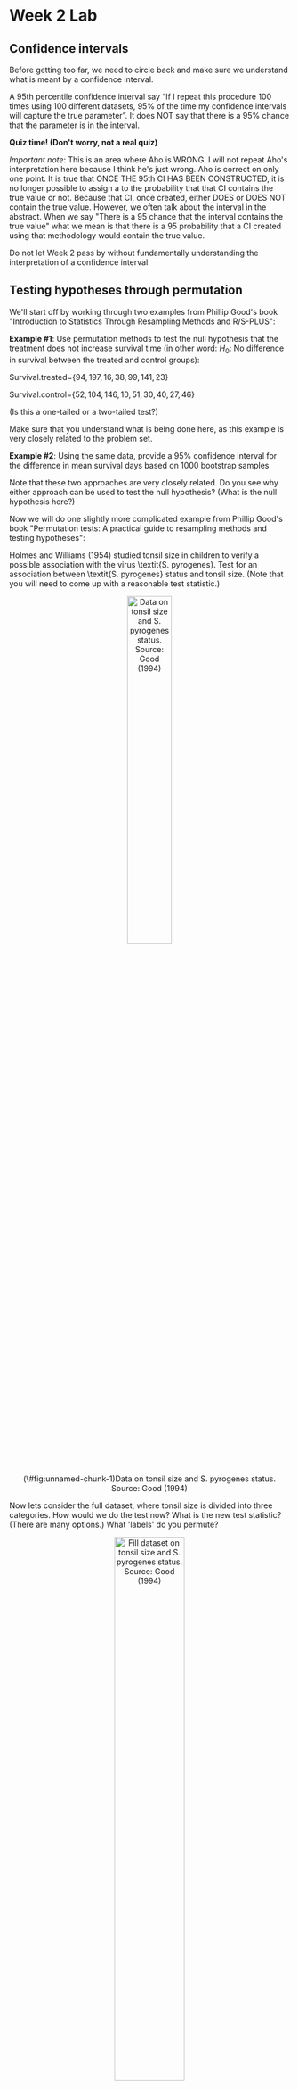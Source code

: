 Week 2 Lab
=============

Confidence intervals
-----------------------

Before getting too far, we need to circle back and make sure we understand what is meant by a confidence interval. 

A 95th percentile confidence interval say “If I repeat this procedure 100 times using 100 different datasets, 95% of the time my confidence intervals will capture the true parameter”. It does NOT say that there is a 95% chance that the parameter is in the interval.

**Quiz time! (Don't worry, not a real quiz)**

*Important note*: This is an area where Aho is WRONG. I will not repeat Aho's interpretation here because I think he's just wrong. Aho is correct on only one point. It is true that ONCE THE 95th CI HAS BEEN CONSTRUCTED, it is no longer possible to assign a $%$ to the probability that that CI contains the true value or not. Because that CI, once created, either DOES or DOES NOT contain the true value. However, we often talk about the interval in the abstract. When we say "There is a 95$%$ chance that the interval contains the true value" what we mean is that there is a 95$%$ probability that a CI created using that methodology would contain the true value.

Do not let Week 2 pass by without fundamentally understanding the interpretation of a confidence interval. 

Testing hypotheses through permutation
------------------------------------

We'll start off by working through two examples from Phillip Good's book "Introduction to Statistics Through Resampling Methods and R/S-PLUS":

**Example #1**: Use permutation methods to test the null hypothesis that the treatment does not increase survival time (in other word: $H_{0}$: No difference in survival between the treated and control groups):

Survival.treated=$\{94,197,16,38,99,141,23 \}$

Survival.control=$\{52,104,146,10,51,30,40,27,46 \}$

(Is this a one-tailed or a two-tailed test?)

Make sure that you understand what is being done here, as this example is very closely related to the problem set.


**Example #2**: Using the same data, provide a 95% confidence interval for the difference in mean survival days based on 1000 bootstrap samples

Note that these two approaches are very closely related. Do you see why either approach can be used to test the null hypothesis? (What is the null hypothesis here?)

Now we will do one slightly more complicated example from Phillip Good's book "Permutation tests: A practical guide to resampling methods and testing hypotheses":

Holmes and Williams (1954) studied tonsil size in children to verify a possible association with the virus \textit{S. pyrogenes}. Test for an association between \textit{S. pyrogenes} status and tonsil size. (Note that you will need to come up with a reasonable test statistic.)

<div class="figure" style="text-align: center">
<img src="Table2categories.png" alt="Data on tonsil size and S. pyrogenes status. Source: Good (1994)" width="40%" />
<p class="caption">(\#fig:unnamed-chunk-1)Data on tonsil size and S. pyrogenes status. Source: Good (1994)</p>
</div>

Now lets consider the full dataset, where tonsil size is divided into three categories. How would we do the test now? What is the new test statistic? (There are many options.) What 'labels' do you permute?

<div class="figure" style="text-align: center">
<img src="Table3categories.png" alt="Fill dataset on tonsil size and S. pyrogenes status. Source: Good (1994)" width="50%" />
<p class="caption">(\#fig:unnamed-chunk-2)Fill dataset on tonsil size and S. pyrogenes status. Source: Good (1994)</p>
</div>

Basics of bootstrap and jackknife
------------------------------------

To get started with bootstrap and jackknife techniques, we start by working through a very simple example. First we simulate some data


```r
x<-seq(0,9,by=1)
```

This will constutute our "data". Let's print the result of sampling with replacement to get a sense for it...


```r
table(sample(x,size=length(x),replace=T))
```

```
## 
## 0 2 3 4 6 7 8 9 
## 1 1 1 1 1 1 1 3
```

Now we will write a little script to take bootstrap samples and calculate the means of each of these bootstrap samples


```r
xmeans<-vector(length=1000)
for (i in 1:1000)
  {
  xmeans[i]<-mean(sample(x,replace=T))
  }
```

The actual number of bootstrapped samples is arbitrary *at this point* but there are ways of characterizing the precision of the bootstrap (jackknife-after-bootstrap) which might inform the number of bootstrap samples needed. *In practice*, people tend to pick some arbitrary but large number of bootstrap samples because computers are so fast that it is often easy to draw far more samples than are actually needed. When calculation of the statistic is slow (as might be the case if you are using the samples to construct a phylogeny, for example), then you would need to be more concerned with the number of bootstrap samples. 

First, lets just look at a histogram of the bootstrapped means and plot the actual sample mean on the histogram for comparison



```r
hist(xmeans,breaks=30,col="pink")
abline(v=mean(x),lwd=2)
```

<img src="Week-2-lab_files/figure-html/unnamed-chunk-6-1.png" width="672" />

Calculating bias and standard error
-----------------------------------

From these we can calculate the bias and standard deviation for the mean (which is the "statistic"):

$$
\widehat{Bias_{boot}} = \left(\frac{1}{k}\sum^{k}_{i=1}\theta^{*}_{i}\right)-\hat{\theta}
$$


```r
bias.boot<-mean(xmeans)-mean(x)
bias.boot
```

```
## [1] -0.0094
```

```r
hist(xmeans,breaks=30,col="pink")
abline(v=mean(x),lwd=5,col="black")
abline(v=mean(xmeans),lwd=2,col="yellow")
```

<img src="Week-2-lab_files/figure-html/unnamed-chunk-7-1.png" width="672" />

$$
\widehat{s.e._{boot}} = \sqrt{\frac{1}{k-1}\sum^{k}_{i=1}(\theta^{*}_{i}-\bar{\theta^{*}})^{2}}
$$


```r
se.boot<-sd(xmeans)
```

We can find the confidence intervals in two ways:

Method #1: Assume the bootstrap statistics are normally distributed


```r
LL.boot<-mean(xmeans)-1.96*se.boot #where did 1.96 come from?
UL.boot<-mean(xmeans)+1.96*se.boot
LL.boot
```

```
## [1] 2.752401
```

```r
UL.boot
```

```
## [1] 6.228799
```

Method #2: Simply take the quantiles of the bootstrap statistics


```r
quantile(xmeans,c(0.025,0.975))
```

```
##  2.5% 97.5% 
##   2.8   6.2
```

Let's compare this to what we would have gotten if we had used normal distribution theory. First we have to calculate the standard error:


```r
se.normal<-sqrt(var(x)/length(x))
LL.normal<-mean(x)-qt(0.975,length(x)-1)*se.normal
UL.normal<-mean(x)+qt(0.975,length(x)-1)*se.normal
LL.normal
```

```
## [1] 2.334149
```

```r
UL.normal
```

```
## [1] 6.665851
```

In this case, the confidence intervals we got from the normal distribution theory are too wide.

Does it make sense why the normal distribution theory intervals are too wide? Because the original were were uniformly distributed, the data has higher variance than would be expected and therefore the standard error is higher than would be expected.

There are two packages that provide functions for bootstrapping, 'boot' and 'boostrap'. We will start by using the 'bootstrap' package, which was originally designed for Efron and Tibshirani's monograph on the bootstrap. 

To test the main functionality of the 'bootstrap' package, we will use the data we already have. The 'bootstrap' function requires the input of a user-defined function to calculate the statistic of interest. Here I will write a function that calculates the mean of the input values.


```r
library(bootstrap)
theta<-function(x)
  {
    mean(x)
  }
results<-bootstrap(x=x,nboot=1000,theta=theta)
results
```

```
## $thetastar
##    [1] 4.0 4.0 2.5 3.5 3.4 3.3 2.7 5.3 3.8 3.7 5.7 3.5 4.7 4.8 4.0 5.1 4.4 3.9
##   [19] 5.2 3.3 4.2 4.1 2.9 3.2 4.1 4.5 4.5 5.2 5.0 4.8 6.3 4.2 3.9 4.7 4.8 3.6
##   [37] 4.7 3.4 3.7 5.2 5.0 4.8 6.1 2.8 3.9 4.5 6.2 5.3 5.4 4.7 5.3 4.2 5.0 4.0
##   [55] 6.1 5.9 6.6 4.6 4.0 5.4 4.5 6.0 5.2 4.5 4.2 4.0 4.6 4.2 6.6 2.9 5.4 3.6
##   [73] 3.9 3.4 3.7 5.9 3.4 4.3 4.6 4.9 5.8 3.7 4.1 4.2 5.3 3.8 3.2 4.5 3.3 4.7
##   [91] 4.0 4.8 5.9 3.8 4.2 4.4 5.7 3.9 4.5 5.7 5.4 5.1 3.3 5.3 3.4 4.8 4.7 2.6
##  [109] 4.5 5.7 5.3 5.2 5.4 3.1 5.2 3.1 4.6 5.5 5.1 4.2 4.4 3.8 5.3 4.4 4.2 6.7
##  [127] 4.2 3.9 3.7 4.8 5.6 4.8 4.6 3.6 1.6 5.2 4.9 5.9 5.6 2.9 6.2 5.3 6.7 4.9
##  [145] 3.4 3.6 4.8 4.7 4.5 4.3 4.5 3.5 4.2 5.8 4.5 3.9 4.9 5.0 3.6 3.7 5.6 5.2
##  [163] 4.4 5.8 4.1 4.5 3.5 3.0 4.4 2.4 4.8 4.9 4.5 4.0 4.1 4.4 4.4 3.7 5.4 6.2
##  [181] 4.8 6.3 3.8 2.7 4.3 4.1 5.5 5.0 4.0 4.9 3.6 4.0 5.0 5.2 6.4 3.0 4.0 5.3
##  [199] 4.6 6.0 4.1 4.9 5.2 4.0 3.7 4.2 5.0 4.9 3.9 4.9 3.0 6.1 5.1 3.1 4.3 4.1
##  [217] 3.9 5.7 4.3 4.1 4.8 4.8 4.4 3.8 3.8 2.5 3.4 5.1 4.4 5.6 3.8 5.0 5.6 3.7
##  [235] 4.0 4.6 5.8 3.4 3.9 3.6 6.0 4.6 4.3 3.9 5.6 4.3 3.2 5.6 5.3 5.0 2.3 4.1
##  [253] 4.7 3.4 5.1 4.1 5.8 4.5 6.1 4.4 3.3 5.0 4.8 5.9 4.8 3.6 4.6 3.6 5.1 3.1
##  [271] 2.4 3.1 5.6 3.5 4.9 3.3 4.9 5.1 3.0 5.4 6.5 5.3 3.7 3.5 5.2 4.0 3.6 5.8
##  [289] 2.7 6.1 3.5 5.0 5.4 6.0 6.0 5.0 4.2 5.1 3.8 3.0 4.8 4.7 2.6 4.1 4.8 5.6
##  [307] 5.1 6.5 4.8 4.5 4.3 3.7 4.3 5.6 4.8 4.6 3.7 4.4 4.0 3.7 4.2 5.0 4.2 4.9
##  [325] 4.9 6.2 2.7 4.1 3.9 4.1 4.0 4.6 4.1 5.2 5.2 4.2 5.1 4.8 4.4 5.0 5.8 4.5
##  [343] 3.3 5.0 5.9 3.3 6.7 3.5 6.5 4.8 5.3 4.1 4.4 3.5 6.3 3.8 3.0 3.9 5.1 4.3
##  [361] 5.5 3.6 6.2 2.8 5.1 2.8 6.6 5.4 4.1 2.4 3.6 4.4 4.1 4.6 4.3 4.0 3.4 4.8
##  [379] 4.5 5.1 4.2 5.5 3.8 4.8 4.6 4.3 3.8 4.6 6.0 5.1 5.2 1.5 4.6 3.1 4.0 4.3
##  [397] 6.2 4.0 4.6 5.7 5.1 4.0 4.3 5.1 5.8 4.0 4.4 3.9 6.0 3.2 3.8 4.2 4.1 3.3
##  [415] 3.5 5.2 4.0 4.2 5.3 4.5 4.6 3.2 5.8 5.3 4.1 4.4 4.2 4.1 3.3 3.1 3.7 4.1
##  [433] 3.9 3.5 5.1 3.0 4.1 5.2 4.4 5.5 2.6 5.0 4.2 5.7 2.4 4.4 4.3 3.6 4.5 4.8
##  [451] 4.3 5.4 2.8 3.9 3.9 5.1 3.2 4.4 4.1 4.4 5.0 3.1 3.3 5.3 3.9 3.6 4.7 3.7
##  [469] 4.7 4.5 3.8 3.9 4.1 4.7 4.0 1.7 6.0 3.3 4.5 4.0 3.7 3.9 6.3 4.6 5.1 4.3
##  [487] 4.4 4.7 4.0 5.1 3.7 5.7 4.5 2.9 3.4 5.4 4.9 3.6 3.7 4.7 4.1 4.4 3.9 6.0
##  [505] 3.4 4.2 5.6 5.0 6.5 4.5 5.9 5.6 3.7 4.1 3.8 5.3 3.9 4.4 4.8 4.6 4.1 5.0
##  [523] 4.7 4.1 4.5 4.7 5.1 4.3 4.5 4.9 5.4 4.6 4.4 6.3 3.1 4.1 5.0 3.3 5.1 5.6
##  [541] 6.7 5.1 5.3 5.0 4.5 4.7 3.8 4.1 3.3 4.7 4.9 4.8 4.0 3.3 4.5 3.6 3.7 4.5
##  [559] 4.4 4.7 5.0 3.0 4.5 3.2 4.1 5.4 4.1 4.0 3.6 6.4 5.4 3.9 4.4 2.9 4.2 3.9
##  [577] 6.1 4.8 4.3 4.5 3.7 4.5 3.4 4.5 4.9 4.2 5.6 4.8 4.3 6.2 5.6 4.2 3.5 6.6
##  [595] 5.8 3.4 6.2 4.3 2.7 4.0 5.1 2.6 5.8 3.7 5.0 5.9 5.4 3.1 4.8 5.2 6.1 3.4
##  [613] 3.9 5.7 3.4 3.8 5.2 3.7 4.3 3.5 4.8 3.9 5.1 3.1 3.3 4.3 2.7 3.8 4.1 4.6
##  [631] 4.5 3.4 5.6 3.9 5.3 3.5 2.7 4.0 4.9 3.8 4.0 3.0 3.8 3.9 4.3 5.0 4.1 3.8
##  [649] 4.9 4.4 4.4 3.5 4.6 5.0 5.3 3.5 5.0 3.4 5.7 4.3 5.6 3.7 4.6 4.8 4.8 4.7
##  [667] 3.3 5.5 5.4 5.8 6.1 5.4 4.1 3.8 4.8 4.6 5.4 5.1 4.5 5.7 4.1 5.4 5.2 5.9
##  [685] 3.5 4.3 5.6 5.0 3.5 3.8 4.6 4.0 3.5 4.1 3.5 4.2 6.2 4.1 6.2 5.1 5.0 4.6
##  [703] 5.1 5.2 5.2 5.1 3.9 4.0 4.3 3.9 6.5 4.2 3.4 4.6 3.4 5.3 5.4 5.2 4.7 4.8
##  [721] 4.2 5.2 4.0 6.1 4.3 4.5 3.5 4.7 4.0 5.4 5.5 4.6 3.1 5.6 5.7 5.5 6.5 4.8
##  [739] 4.4 5.2 4.1 2.9 4.9 4.4 4.9 5.9 3.5 4.3 5.4 4.7 3.9 5.6 3.4 3.7 5.1 4.8
##  [757] 3.3 3.5 3.8 5.7 5.3 3.8 4.4 4.1 4.0 4.8 4.6 3.8 3.7 5.9 3.8 5.1 4.3 6.0
##  [775] 3.6 2.9 6.8 4.6 4.8 5.1 3.2 3.0 4.1 4.9 5.0 6.3 3.1 3.7 3.9 5.3 3.4 4.7
##  [793] 4.1 5.7 4.4 4.4 6.2 5.2 5.1 5.7 5.0 4.5 4.7 4.5 4.4 5.8 5.5 5.6 3.6 4.2
##  [811] 4.8 6.2 5.6 5.9 4.0 5.0 3.5 6.7 5.9 4.8 4.7 5.5 3.9 5.2 4.6 3.9 6.6 6.5
##  [829] 4.4 4.8 4.9 5.0 4.7 4.9 5.1 2.7 6.4 4.1 5.2 5.0 5.7 4.5 4.7 4.6 5.2 4.7
##  [847] 5.4 2.9 5.4 4.3 3.3 6.0 3.1 4.0 3.7 3.4 5.9 3.3 4.9 5.0 5.0 6.2 4.3 4.9
##  [865] 5.0 3.9 4.0 4.5 5.7 4.1 3.8 6.0 4.4 4.1 3.6 4.8 4.8 3.3 6.0 4.4 5.1 4.2
##  [883] 2.7 4.5 5.6 4.4 4.3 3.1 4.0 4.6 3.8 4.6 4.0 5.1 3.5 4.4 6.6 5.3 3.5 6.3
##  [901] 5.4 4.1 4.4 4.1 3.6 5.1 3.9 4.0 5.4 5.2 4.2 2.8 4.1 3.2 4.1 4.0 4.8 4.9
##  [919] 4.3 4.5 4.6 5.4 3.4 4.8 3.8 4.8 5.7 4.0 6.1 6.3 4.0 3.6 4.5 4.8 4.9 4.2
##  [937] 4.6 4.3 5.6 2.9 4.3 5.4 2.6 5.0 5.1 5.1 5.0 3.5 4.8 5.2 4.9 4.7 4.3 4.4
##  [955] 3.0 4.4 5.1 6.1 4.3 3.9 5.6 4.9 4.3 3.8 4.6 4.9 4.1 5.1 4.2 3.2 4.6 2.9
##  [973] 5.5 5.5 5.4 3.2 3.7 5.4 5.1 3.5 3.3 3.5 3.1 5.0 4.6 4.7 4.8 6.5 5.1 3.5
##  [991] 4.4 5.1 4.5 5.4 4.1 3.8 4.0 5.1 4.5 5.1
## 
## $func.thetastar
## NULL
## 
## $jack.boot.val
## NULL
## 
## $jack.boot.se
## NULL
## 
## $call
## bootstrap(x = x, nboot = 1000, theta = theta)
```

```r
quantile(results$thetastar,c(0.025,0.975))
```

```
##  2.5% 97.5% 
##   2.8   6.3
```

Notice that we get exactly what we got last time. This illustrates an important point, which is that the bootstrap functions are often no easier to use than something you could write yourself.

You can also define a function of the bootstrapped statistics (we have been calling this theta) to pull out immediately any summary statistics you are interested in from the bootstrapped thetas.

Here I will write a function that calculates the bias of my estimate of the mean (which is 4.5 [i.e. the mean of the number 0,1,2,3,4,5,6,7,8,9])


```r
bias<-function(x)
  {
  mean(x)-4.5
  }
results<-bootstrap(x=x,nboot=1000,theta=theta,func=bias)
results
```

```
## $thetastar
##    [1] 4.1 4.0 4.7 4.1 6.3 4.2 4.8 3.5 5.7 3.2 5.3 2.6 5.4 3.9 4.3 2.4 5.4 4.6
##   [19] 4.2 4.2 5.6 4.8 4.8 4.4 5.1 4.6 2.1 4.0 3.4 5.5 5.1 6.0 4.7 3.4 2.8 3.7
##   [37] 5.1 5.0 3.6 4.1 4.6 5.7 4.4 4.9 4.2 3.2 3.9 4.0 5.3 6.4 3.1 5.4 5.5 4.7
##   [55] 4.7 3.1 4.2 4.3 3.5 3.4 5.2 4.3 5.0 4.2 5.0 5.5 4.4 3.3 3.3 4.7 3.0 3.1
##   [73] 5.5 4.8 3.9 3.6 4.7 4.5 3.8 4.4 4.8 4.1 4.3 6.7 2.4 5.4 5.9 5.5 5.5 5.5
##   [91] 3.3 3.6 6.2 6.0 4.3 4.9 4.2 3.5 5.9 2.6 3.5 5.0 3.9 4.3 5.6 3.9 4.7 5.6
##  [109] 4.0 4.7 4.9 5.7 2.7 3.4 4.1 3.5 4.6 5.5 3.9 4.8 4.4 4.6 5.4 3.5 4.6 2.8
##  [127] 5.3 5.4 4.7 4.7 4.7 4.1 4.0 3.7 4.1 4.9 5.7 3.2 5.9 4.8 5.0 5.3 5.0 4.5
##  [145] 5.5 4.1 3.2 4.8 3.9 5.9 3.6 2.6 5.6 5.1 6.4 3.8 3.6 4.3 4.5 4.6 4.8 5.7
##  [163] 5.4 6.2 3.1 2.9 4.1 3.8 3.3 4.8 4.1 5.6 6.4 5.5 4.2 3.7 3.6 5.4 5.8 4.4
##  [181] 4.7 4.2 2.8 6.8 3.1 4.8 4.2 6.0 5.8 5.3 5.0 4.3 3.6 2.3 3.9 4.0 5.4 3.9
##  [199] 5.2 3.9 5.3 3.5 4.1 5.1 4.7 4.9 2.8 5.1 3.5 5.2 3.2 4.1 3.4 4.9 5.0 4.3
##  [217] 5.3 5.0 4.2 4.8 4.3 4.7 4.8 4.0 5.9 5.5 4.4 4.3 4.4 3.6 5.5 3.9 6.1 4.9
##  [235] 3.0 5.0 3.2 5.7 3.8 4.3 4.4 4.4 2.9 4.4 5.7 5.2 4.6 2.5 4.7 3.4 4.6 4.9
##  [253] 4.9 3.2 5.4 3.1 4.3 4.0 4.3 2.6 4.8 4.6 4.0 4.6 4.1 5.2 3.7 3.4 4.0 3.6
##  [271] 3.7 3.0 4.1 4.0 3.4 5.5 5.2 5.7 5.9 3.3 3.1 4.6 5.8 4.9 3.8 3.5 4.8 4.2
##  [289] 3.6 4.3 5.1 3.5 3.8 4.2 4.7 4.5 3.6 4.8 2.7 4.6 5.3 6.8 6.5 3.8 4.6 5.4
##  [307] 5.6 5.3 5.2 3.0 4.4 3.9 5.7 3.6 3.2 4.8 5.2 6.3 4.1 3.5 3.8 4.9 4.4 2.8
##  [325] 4.0 4.5 5.1 3.9 4.4 5.7 4.7 5.1 4.8 3.5 5.7 4.5 5.3 5.3 3.2 3.4 4.2 4.0
##  [343] 5.4 4.6 2.1 4.5 3.4 3.8 5.2 3.8 4.1 4.3 4.6 6.0 5.1 3.6 4.7 4.2 3.8 3.2
##  [361] 3.8 5.0 5.0 3.0 3.4 4.3 4.0 4.7 4.7 4.0 2.9 5.3 2.9 3.8 4.1 2.8 5.6 4.4
##  [379] 3.8 6.3 3.4 4.7 3.8 4.3 3.8 5.1 4.0 5.0 4.4 3.4 3.4 3.8 3.9 6.0 4.9 3.9
##  [397] 5.1 4.9 3.7 4.7 3.9 3.5 3.5 6.0 4.7 3.7 2.1 3.5 3.9 5.3 4.6 4.2 5.4 5.1
##  [415] 4.7 4.7 4.8 3.7 2.9 4.1 4.6 3.9 5.0 4.7 4.4 5.2 4.0 4.7 4.1 3.2 5.4 6.9
##  [433] 5.5 3.5 4.8 3.5 4.4 3.5 6.2 4.8 5.2 5.4 2.8 4.6 4.4 5.9 4.2 4.5 5.2 4.2
##  [451] 2.3 4.5 4.5 4.8 5.4 6.0 5.4 4.7 3.7 4.3 6.5 6.2 4.9 5.6 3.9 4.4 3.9 4.8
##  [469] 5.3 3.6 5.5 4.6 5.0 4.0 3.7 3.1 3.9 3.8 5.6 5.4 5.8 5.2 5.9 2.6 4.3 3.9
##  [487] 4.4 3.7 5.3 3.6 5.9 5.5 3.1 4.3 3.9 3.1 4.8 4.2 5.9 3.5 4.4 4.9 3.4 3.1
##  [505] 3.6 4.6 5.3 4.7 5.1 3.6 4.0 3.9 4.8 3.6 5.2 4.5 4.0 2.4 5.0 4.4 2.3 4.3
##  [523] 5.5 4.7 4.8 5.9 3.2 5.0 3.2 4.1 3.9 3.9 4.5 4.1 4.4 3.4 4.6 3.1 3.5 4.4
##  [541] 6.0 6.0 4.1 5.5 4.6 4.6 5.9 4.8 3.4 4.2 4.6 3.8 5.0 6.0 4.9 3.4 3.4 4.1
##  [559] 5.0 7.2 5.0 4.8 5.4 4.0 4.3 3.1 4.7 5.0 4.8 4.9 2.8 3.5 3.8 5.0 5.5 4.9
##  [577] 4.8 4.0 5.0 5.0 6.3 3.6 4.9 6.3 3.0 4.4 5.9 4.6 6.8 5.1 4.8 3.8 3.5 5.3
##  [595] 5.2 4.3 4.0 5.4 4.7 5.5 4.6 4.9 5.5 4.8 2.9 4.6 4.8 3.4 5.6 2.9 5.0 4.8
##  [613] 3.8 2.9 4.4 6.2 4.6 4.8 4.9 4.8 4.1 4.5 4.9 4.6 2.9 4.9 5.3 5.7 5.4 5.2
##  [631] 4.9 3.0 4.6 5.3 3.4 4.0 3.6 5.7 3.5 4.3 5.1 2.8 3.2 4.1 5.6 6.4 4.1 4.3
##  [649] 3.9 6.0 5.0 5.7 4.5 2.8 3.9 3.4 5.2 4.5 4.6 4.0 4.1 2.7 2.1 4.9 3.7 6.1
##  [667] 5.6 3.8 4.2 5.6 3.2 3.7 3.5 5.6 3.5 2.7 4.5 4.1 5.6 4.0 5.2 4.7 3.8 5.2
##  [685] 5.0 3.4 3.6 4.1 3.8 6.3 4.5 4.5 3.8 2.9 4.8 5.0 4.0 3.8 4.2 4.7 5.3 4.4
##  [703] 5.1 5.2 5.5 4.2 3.7 3.8 4.3 5.2 4.4 3.9 4.1 4.8 3.6 2.9 5.0 5.1 5.0 5.6
##  [721] 5.1 3.4 3.7 5.0 5.2 6.3 4.3 7.2 4.6 3.4 2.9 3.1 3.6 5.4 5.0 5.3 3.9 3.4
##  [739] 4.2 4.4 5.8 5.0 4.7 4.0 4.7 4.2 4.6 4.5 5.1 6.0 3.6 4.3 4.9 3.8 6.9 4.4
##  [757] 3.6 4.3 5.4 4.1 4.4 5.0 5.7 5.6 5.2 4.4 4.3 5.5 4.3 5.6 4.0 2.9 5.4 5.7
##  [775] 3.5 4.6 5.3 3.8 5.8 3.2 4.2 5.2 3.3 4.8 4.5 6.1 4.6 3.8 4.9 3.8 4.9 4.9
##  [793] 5.7 2.2 5.4 4.7 5.2 4.1 5.0 5.5 6.3 4.5 3.7 4.3 3.5 5.7 3.8 5.7 6.1 4.7
##  [811] 5.8 3.9 4.3 3.6 4.5 4.1 4.8 4.7 3.7 4.1 5.3 4.9 4.4 5.0 4.6 5.3 5.7 3.3
##  [829] 4.7 5.1 5.0 2.7 6.4 3.7 3.8 4.1 5.0 4.9 4.0 2.5 4.3 4.3 4.5 3.5 4.5 4.6
##  [847] 4.5 4.2 4.9 4.1 3.4 4.2 5.4 4.0 4.7 4.4 4.1 4.5 4.7 5.5 5.8 5.5 5.1 5.2
##  [865] 3.4 4.6 5.1 4.6 2.5 3.2 4.5 4.0 3.6 3.6 4.7 4.6 3.2 3.9 3.6 3.8 3.5 6.4
##  [883] 3.6 4.2 4.7 4.2 6.0 4.2 3.6 4.5 4.5 4.4 5.3 5.0 4.5 6.3 4.8 4.2 4.4 4.1
##  [901] 4.2 5.2 5.5 4.5 4.9 5.4 4.7 4.4 3.1 4.7 5.4 4.5 4.3 4.4 3.7 6.2 6.1 6.2
##  [919] 2.5 3.9 5.3 5.7 2.7 4.7 4.8 3.1 2.6 5.1 4.4 7.1 3.5 5.5 2.8 4.8 3.2 4.1
##  [937] 6.1 3.6 4.4 5.9 6.2 5.0 4.5 3.7 3.7 5.4 4.7 4.2 4.2 5.5 3.4 4.6 4.3 4.1
##  [955] 4.9 5.6 4.6 4.8 3.9 3.1 3.4 3.9 4.7 4.4 4.5 6.1 4.6 4.2 5.0 4.2 4.1 5.8
##  [973] 4.1 5.7 5.4 3.7 4.1 3.9 3.4 5.4 4.2 5.5 3.2 4.7 5.3 5.1 3.4 2.5 3.5 4.8
##  [991] 4.6 2.6 3.5 3.3 3.6 5.2 3.4 4.7 5.3 4.1
## 
## $func.thetastar
## [1] -0.0332
## 
## $jack.boot.val
##  [1]  0.48739496  0.34334365  0.31295181  0.13050847  0.02208589 -0.01661442
##  [7] -0.17595308 -0.31505376 -0.40817439 -0.53019391
## 
## $jack.boot.se
## [1] 0.9706578
## 
## $call
## bootstrap(x = x, nboot = 1000, theta = theta, func = bias)
```

Compare this to 'bias.boot' (our result from above). Why might it not be the same? Try running the same section of code several times. See how the value of the bias ($func.thetastar) jumps around? We should not be surprised by this because we can look at the jackknife-after-bootstrap estimate of the standard error of the function (in this case, that function is the bias) and we can see that it is not so small that we wouldn't expect some variation in these values.

Remember, everything we have discussed today are estimates. The statistic as applied to your data will change with new data, as will the standard error, the confidence intervals - everything! All of these values have sampling distributions and are subject to change if you repeated the procedure with new data.

Note that we can calculate any function of $\theta^{*}$. A simple example would be the 72nd percentile:


```r
perc72<-function(x)
  {
  quantile(x,probs=c(0.72))
  }
results<-bootstrap(x=x,nboot=1000,theta=theta,func=perc72)
results
```

```
## $thetastar
##    [1] 4.0 4.4 4.0 4.8 2.9 5.3 5.7 3.0 6.0 5.1 3.6 4.0 4.3 5.5 5.4 5.2 4.3 4.8
##   [19] 4.9 3.8 3.1 4.2 2.7 3.5 4.5 4.5 4.2 3.8 5.0 4.0 5.5 5.2 4.0 3.3 3.9 3.9
##   [37] 3.3 4.7 3.5 4.9 5.7 4.8 4.0 4.8 5.0 6.3 4.0 3.8 4.3 4.1 4.0 4.8 4.7 3.5
##   [55] 5.6 4.3 2.8 4.1 3.7 6.0 5.7 4.5 4.6 5.7 6.6 4.3 5.1 5.1 3.9 3.3 5.6 4.8
##   [73] 5.5 4.4 4.3 3.0 5.5 4.0 4.0 4.0 3.3 4.3 5.1 5.3 3.6 6.2 4.1 4.9 4.6 4.4
##   [91] 6.2 2.5 4.3 3.5 5.2 4.6 5.5 4.0 4.2 5.5 5.1 3.2 6.0 3.9 2.6 3.7 5.4 4.8
##  [109] 4.3 4.0 4.6 5.6 4.8 6.3 3.5 3.6 4.9 5.6 6.4 2.8 4.2 3.5 5.1 4.6 4.7 3.3
##  [127] 4.1 3.4 5.2 2.9 3.5 4.1 4.8 3.9 5.0 3.4 3.6 5.1 3.4 5.7 3.8 4.8 4.5 4.8
##  [145] 3.9 5.1 4.8 5.1 4.4 5.2 3.3 2.9 4.1 5.7 3.9 4.8 5.1 4.9 4.1 4.8 5.3 4.0
##  [163] 5.1 4.2 5.2 3.7 4.4 4.6 4.1 4.1 5.8 4.1 4.9 3.1 6.5 5.0 6.4 5.1 5.4 5.5
##  [181] 5.3 4.1 5.7 4.2 5.5 4.4 5.5 2.8 6.2 4.8 5.9 4.9 5.1 6.0 4.7 4.9 3.7 6.8
##  [199] 3.3 5.0 3.6 3.6 5.9 1.8 3.0 4.2 4.8 4.1 4.5 7.1 3.1 4.2 4.8 4.3 6.6 3.9
##  [217] 3.3 3.7 5.1 4.9 4.8 4.9 4.5 4.4 3.4 5.4 4.8 6.0 4.3 5.0 3.5 5.1 4.3 4.0
##  [235] 3.1 3.3 5.5 4.2 3.9 3.8 4.5 3.5 5.6 4.4 4.0 4.0 3.8 3.7 2.6 3.9 5.7 4.0
##  [253] 4.8 5.7 4.4 2.9 4.0 3.5 4.2 3.4 5.7 5.8 2.1 5.1 2.9 4.0 3.5 5.2 3.8 3.6
##  [271] 4.4 5.3 2.4 5.0 3.8 4.7 4.6 4.8 5.9 4.2 3.0 3.6 4.5 4.3 5.5 5.0 5.3 3.7
##  [289] 4.5 4.6 4.1 2.9 3.2 4.6 3.9 6.4 4.7 4.7 4.9 5.2 3.7 4.6 4.5 4.0 3.5 6.9
##  [307] 3.7 3.3 3.0 5.2 4.5 4.4 4.6 4.5 5.1 3.8 2.8 5.8 3.6 5.5 5.8 5.5 3.0 3.1
##  [325] 4.7 3.1 4.7 3.9 3.7 5.2 5.2 4.5 4.1 4.4 4.2 5.3 5.1 3.8 5.0 4.5 5.8 3.7
##  [343] 4.8 4.6 4.9 3.2 4.1 2.6 3.9 4.4 4.7 6.6 7.2 4.4 5.9 3.3 5.1 4.1 4.3 3.7
##  [361] 3.7 3.9 4.5 3.7 3.0 3.9 5.9 5.0 3.5 5.7 4.3 4.2 3.2 5.0 6.1 5.4 4.1 4.0
##  [379] 4.5 4.2 5.8 5.0 4.8 4.3 3.8 4.6 4.7 5.0 5.6 5.1 4.4 3.0 4.2 3.6 4.3 4.0
##  [397] 5.3 4.4 4.3 4.6 2.7 4.7 2.4 5.3 5.4 3.2 2.6 4.1 3.6 5.1 5.8 4.7 2.8 5.0
##  [415] 4.3 4.9 5.7 4.9 4.7 4.2 4.8 5.9 3.3 4.4 5.7 5.8 4.2 4.9 3.5 4.6 5.8 4.7
##  [433] 4.0 5.2 4.3 3.5 4.0 4.5 3.0 3.9 4.7 3.2 6.6 4.8 5.9 3.2 3.3 3.6 3.6 5.2
##  [451] 4.1 4.0 5.4 4.8 4.8 4.0 3.8 3.5 3.6 6.0 3.8 4.1 3.9 4.3 4.3 4.8 5.1 5.4
##  [469] 3.9 4.6 5.0 5.1 4.9 3.9 5.7 3.9 3.7 5.4 4.7 7.0 3.7 4.2 6.7 3.8 4.0 5.3
##  [487] 3.8 4.8 4.8 5.1 3.2 3.8 3.5 4.0 4.1 4.0 5.3 4.1 5.1 4.3 3.8 5.9 4.6 4.0
##  [505] 5.0 4.2 3.8 3.7 5.1 3.2 5.2 5.0 5.2 4.6 3.8 4.7 4.5 5.9 4.1 4.9 3.0 4.8
##  [523] 4.4 4.7 3.6 3.4 5.4 4.5 4.1 4.9 2.7 3.7 3.8 2.6 6.0 4.3 3.5 6.1 5.2 4.0
##  [541] 5.8 4.8 4.2 4.7 5.3 4.1 2.7 3.6 5.0 4.2 5.0 5.7 3.4 4.3 2.7 2.6 3.6 5.7
##  [559] 6.7 5.3 5.2 4.0 3.9 3.9 4.3 2.8 7.6 4.7 5.8 4.8 5.7 4.1 4.5 4.2 3.9 5.3
##  [577] 3.8 2.8 4.0 4.7 3.1 4.9 4.4 3.8 4.9 2.1 4.4 4.1 4.1 5.3 4.4 3.4 5.8 6.0
##  [595] 4.7 3.2 5.4 3.9 3.9 2.4 4.2 4.4 5.1 4.0 4.6 3.9 4.9 5.6 3.7 3.1 4.8 3.8
##  [613] 4.2 3.8 3.5 2.1 2.0 5.2 3.9 6.2 5.5 4.1 2.7 5.1 4.8 4.1 5.6 5.8 2.5 5.3
##  [631] 3.5 5.4 3.4 4.5 4.0 3.3 5.5 6.3 4.8 4.3 5.0 4.3 3.2 4.0 5.0 4.9 4.5 5.0
##  [649] 5.3 5.0 5.1 4.6 6.0 4.8 4.8 3.4 3.3 2.6 4.9 5.5 4.7 3.0 6.6 2.5 5.0 4.4
##  [667] 5.8 4.3 4.2 4.4 3.8 4.7 3.3 4.4 5.2 4.4 4.1 5.5 4.6 3.8 3.7 4.5 4.0 4.1
##  [685] 5.7 3.7 5.4 2.9 4.7 5.3 3.8 4.1 5.8 4.0 5.0 2.9 3.1 3.8 5.6 3.8 5.4 4.7
##  [703] 4.4 4.5 4.4 4.3 5.8 4.6 3.4 4.8 5.1 4.6 4.4 4.0 6.3 4.5 5.0 3.6 3.4 3.5
##  [721] 4.4 4.4 3.6 5.5 5.5 5.0 5.2 5.2 4.1 4.9 5.2 5.9 4.2 3.9 5.1 4.0 3.4 3.8
##  [739] 4.4 1.9 4.6 4.5 4.9 4.9 4.7 2.9 5.4 4.6 3.5 6.0 3.7 3.9 4.8 2.9 4.1 3.8
##  [757] 5.2 4.5 4.3 5.3 3.7 3.8 3.2 6.0 5.7 4.3 3.8 3.7 4.0 4.6 5.1 4.0 4.2 4.4
##  [775] 5.2 3.6 4.9 3.7 4.6 3.9 4.8 3.5 4.9 4.7 4.8 4.3 5.0 4.3 4.6 4.5 3.1 2.7
##  [793] 4.2 3.6 5.2 4.6 5.2 5.6 4.1 4.0 4.3 4.7 4.4 4.9 5.1 5.1 5.3 3.2 4.5 5.5
##  [811] 4.7 4.7 2.8 5.1 4.7 6.3 5.0 5.5 3.6 4.3 5.8 4.3 4.9 3.4 4.6 3.0 3.8 4.0
##  [829] 4.8 3.5 4.8 3.3 5.6 4.2 5.2 3.7 4.3 5.0 2.7 6.2 3.9 5.0 6.2 3.3 3.7 5.3
##  [847] 4.7 3.7 4.5 6.7 6.4 5.4 4.1 5.3 4.6 4.4 4.1 4.8 6.7 4.8 4.2 2.6 5.2 4.0
##  [865] 3.5 4.5 3.8 4.3 3.9 3.7 3.2 4.1 4.7 3.0 4.2 4.5 4.9 3.4 3.2 5.4 5.9 4.5
##  [883] 3.6 6.0 4.1 4.0 5.5 4.6 4.8 4.6 5.3 4.4 4.7 5.0 4.9 4.7 4.5 5.4 6.5 4.7
##  [901] 4.4 4.5 4.3 3.7 4.1 5.2 3.9 5.3 4.0 3.6 2.8 4.8 4.4 2.8 5.7 5.1 4.5 4.3
##  [919] 4.5 4.9 4.1 2.8 4.1 5.4 4.8 5.3 3.3 5.8 5.1 4.6 4.0 4.9 3.9 4.6 4.4 4.0
##  [937] 2.7 4.1 2.9 3.2 5.8 5.5 3.7 4.6 4.5 4.1 3.9 3.2 5.9 4.8 5.6 2.8 4.6 3.4
##  [955] 4.4 5.1 4.6 5.1 4.4 3.9 3.8 3.4 3.9 4.9 3.0 6.3 4.2 5.0 2.8 5.2 3.6 4.6
##  [973] 5.2 4.4 3.4 4.4 4.1 5.2 5.3 4.2 4.9 3.5 5.0 3.4 5.4 3.7 3.1 4.2 4.0 4.3
##  [991] 5.4 5.0 6.0 6.0 4.4 4.4 5.8 5.4 5.0 3.6
## 
## $func.thetastar
## 72% 
##   5 
## 
## $jack.boot.val
##  [1] 5.5 5.3 5.3 5.2 5.0 4.9 4.8 4.7 4.5 4.4
## 
## $jack.boot.se
## [1] 1.040961
## 
## $call
## bootstrap(x = x, nboot = 1000, theta = theta, func = perc72)
```

On Tuesday we went over an example in which we bootstrapped the correlation coefficient between LSAT scores and GPA. To do that, we sampled pairs of (LSAT,GPA) data with replacement. Here is a little script that would do something like that using (X,Y) data that are independently drawn from the normal distribution


```r
xdata<-matrix(rnorm(30),ncol=2)
```

Everyone's data is going to be different. With such a small sample size, it would be easy to get a positive or negative correlation by random change, but on average across everyone's datasets, there should be zero correlation because the two columns are drawn independently.


```r
n<-15
theta<-function(x,xdata)
  {
  cor(xdata[x,1],xdata[x,2])
  }
results<-bootstrap(x=1:n,nboot=50,theta=theta,xdata=xdata) 
#NB: xdata is passed to the theta function, not needed for bootstrap function itself
```

Notice the parameters that get passed to the 'bootstrap' function are: (1) the indexes which will be sampled with replacement. This is different that the raw data but the end result is the same because both the indices and the raw data get passed to the function 'theta' (2) the number of bootrapped samples (in this case 50) (3) the function to calculate the statistic (4) the raw data.

Lets look at a histogram of the bootstrapped statistics $\theta^{*}$ and draw a vertical line for the statistic as applied to the original data.


```r
hist(results$thetastar,breaks=30,col="pink")
abline(v=cor(xdata[,1],xdata[,2]),lwd=2)
```

<img src="Week-2-lab_files/figure-html/unnamed-chunk-17-1.png" width="672" />

Parametric bootstrap
---------------------

Let's do one quick example of a parametric bootstrap. We haven't introduced distributions yet (except for the Gaussian, or Normal, distribution, which is the most familiar), so lets spend a few minutes exploring the Gamma distribution, just so we have it to work with for testing out parametric bootstrap. All we need to know is that the Gamma distribution is a continuous, non-negative distribution that takes two parameters, which we call "shape" and "rate". Lets plot a few examples just to see what a Gamma distribution looks like. (Note that the Gamma distribution can be parameterized by "shape" and "rate" OR by "shape" and "scale", where "scale" is just 1/"rate". R will allow you to use either (shape,rate) or (shape,scale) as long as you specify which you are providing.

<img src="Week-2-lab_files/figure-html/unnamed-chunk-18-1.png" width="672" />


Let's generate some fairly sparse data from a Gamma distribution


```r
original.data<-rgamma(10,3,5)
```

and calculate the skew of the data using the R function 'skewness' from the 'moments' package. 


```r
library(moments)
theta<-skewness(original.data)
head(theta)
```

```
## [1] 0.480138
```

What is skew? Skew describes how assymetric a distribution is. A distribution with a positive skew is a distribution that is "slumped over" to the right, with a right tail that is longer than the left tail. Alternatively, a distribution with negative skew has a longer left tail. Here we are just using it for illustration, as a property of a distribution that you may want to estimate using your data.

Lets use 'fitdistr' to fit a gamma distribution to these data. This function is an extremely handy function that takes in your data, the name of the distribution you are fitting, and some starting values (for the estimation optimizer under the hood), and it will return the parameter values (and their standard errors). We will learn in a couple weeks how R is doing this, but for now we will just use it out of the box. (Because we generated the data, we happen to know that the data are gamma distributed. In general we wouldn't know that, and we will see in a second that our assumption about the shape of the data really does make a difference.)


```r
library(MASS)
fit<-fitdistr(original.data,dgamma,list(shape=1,rate=1))
# fit<-fitdistr(original.data,"gamma")
# The second version would also work.
fit
```

```
##     shape       rate  
##   3.463087   5.333432 
##  (1.480212) (2.453196)
```

Now lets sample with replacement from this new distribution and calculate the skewness at each step:


```r
results<-c()
for (i in 1:1000)
  {
  x.star<-rgamma(length(original.data),shape=fit$estimate[1],rate=fit$estimate[2])
  results<-c(results,skewness(x.star))
  }
head(results)
```

```
## [1]  1.13257088  0.74317030 -0.03207377  1.30014174  0.19473496  1.82777550
```

```r
hist(results,breaks=30,col="pink",ylim=c(0,1),freq=F)
```

<img src="Week-2-lab_files/figure-html/unnamed-chunk-22-1.png" width="672" />

Now we have the bootstrap distribution for skewness (the $\theta^{*}$ s), we can compare that to the equivalent non-parametric bootstrap:


```r
results2<-bootstrap(x=original.data,nboot=1000,theta=skewness)
results2
```

```
## $thetastar
##    [1] -0.0974663068  0.7912440668  0.2476980168  0.7728846956 -0.0264795898
##    [6]  0.1131262327 -0.0287531353  0.0198908254  0.8015438015  1.0662884381
##   [11]  0.2919744351  0.4525437846  0.3534457257  0.4853202213  0.7158455128
##   [16]  0.3658881226  1.3424960696  0.4524821552  0.5315581972 -0.1611922154
##   [21]  0.7191036823  0.2244967255  0.3344593775  1.3578605737  0.3384480433
##   [26]  0.1471438641  0.3264148888  0.0868480277  0.1972079488 -0.3255091975
##   [31]  0.4468687505  0.8077300916 -0.0252974057 -0.0122141067  0.0399317508
##   [36]  1.3025710111  0.2137995149  1.4065596744 -0.1330874600  0.0321754817
##   [41]  0.3950199248  0.0824177267 -0.2083547751  0.4707863365 -0.1018473644
##   [46]  1.1259018658  0.0425281595  0.0900681726  0.6526896724  0.8533227395
##   [51]  0.4658061296  0.2911820178  0.8146322272  1.1079612633  0.2999552384
##   [56]  0.5377453046  0.7364000469  0.1838177188  0.1231427267  0.8181966816
##   [61]  0.8564724825  0.6770084599  1.0221481087 -0.0391201796 -0.3083445221
##   [66]  0.3784378043  0.8290318669 -0.1821928175  0.4866236643 -0.1014367037
##   [71]  0.1622600854  0.5144748273 -0.4612539710  0.2919744351  0.3181884509
##   [76]  0.3609561674  0.8419285178  1.9074030974  0.7079362827  0.8172585739
##   [81]  0.4985257047  1.5097490888  0.5330482551  0.0590671780  0.2445252236
##   [86]  0.1781998045  0.1683682681  0.0474612132  0.7530154559  0.2589251525
##   [91]  0.7078659195  0.1290389041  0.8741684099 -0.3349799142  0.8029059966
##   [96]  0.0693171015  0.3730270405  0.5720138597 -0.0402452963  0.4360581598
##  [101]  0.6775603805  0.6535821737  0.8576059872  1.1715138338 -0.2302374385
##  [106] -0.3969969063 -0.1823529147  0.5682810568  0.9010484144 -0.0776770959
##  [111]  0.7988031240  0.6180154921  0.4163065657  0.8801987669  0.5316066559
##  [116] -0.0574452779  0.3572151561  1.1246282663  1.4295849908  0.3849852240
##  [121]  1.9068334786  0.6677149625  1.8993840511  0.1780857365  0.2631957079
##  [126]  0.1542773327  0.7543141488 -0.0142730044  0.7870151999 -0.0959746405
##  [131]  1.2541687093 -0.0704382160  0.7526961873  0.2959714444 -0.0210122983
##  [136]  0.7823115967  0.4964970197  0.1519644308  0.0354238292  0.4680422370
##  [141]  0.9580947471  0.3319168933  0.4981563236 -0.0670342854  0.1823954118
##  [146] -0.1012071872  0.9870890119  0.2883546625  0.3441914948  0.2021189369
##  [151]  0.4211149403  1.0524715001  0.1031695255 -0.4429179797  0.7225673184
##  [156]  0.2657649235  0.2112307932  0.8357963285  0.4131830498  0.1330150327
##  [161]  0.1518078475  0.4934244790  0.1056254401 -0.0653439021  0.0917512746
##  [166]  0.9726883986  0.3101404768  0.2814979114  0.3205743196  0.1298251389
##  [171]  0.0405753356  0.8153022012  0.2195868241 -0.1682125810  0.4777214623
##  [176]  1.4726683215 -0.7018032477  0.1194010686 -0.0406413264  0.0066582513
##  [181]  0.7064294376 -0.2953858652  0.1742097655  0.9978313207 -0.0649218951
##  [186]  0.5947021184  0.0303781894  0.5023341762  0.4887958008  0.0447930380
##  [191]  1.7690603159  0.3085295041  0.7419929857  0.3174871999  1.0702577872
##  [196]  1.0901545993  0.6817049722 -0.2845060801  0.1643352902  0.6137723326
##  [201]  1.1958285690  0.3059602925  1.5849102313  0.3697964235 -0.0755445378
##  [206]  0.2702845749 -0.1724393949  1.1216509617  0.8787328978  0.6625132965
##  [211]  1.2092920998  1.2203747369  0.4057742481  0.8182577588  1.0154454178
##  [216]  0.8534129358  0.3450469958  0.5294251304  0.3848529140  0.7868143759
##  [221] -0.8811618503 -0.2256969946  0.8784981854  0.3609362779  0.3891281964
##  [226]  1.3074460465  0.4291406988  0.6788547344  0.0712269688  0.4069435249
##  [231]  0.3010173594  0.4997987074  1.4614827063 -0.6540692977  1.8329269576
##  [236]  0.2480965608  0.5289481924  0.3414423777  0.5962226795  0.7661870263
##  [241]  0.9134194194  0.3308157014  0.8051945319  0.7348305298  0.0198908254
##  [246]  0.0617538877  0.2637966015  0.6554255842  0.5951928100  0.1583156043
##  [251]  0.7428854714 -0.0885641326 -0.0811317223 -0.0445283464  0.6754845411
##  [256] -0.5651984949  0.2128044438  0.5768507531  0.7032959805  1.4039747639
##  [261] -0.1055991076  0.5384506689  0.0837933688  0.6385121269  0.8375484850
##  [266] -0.4312666128  0.7351983766  0.4000973145  0.6228668243 -0.4755644771
##  [271] -0.1359848282  0.7868079866  0.5098647102 -0.2598002447  0.1581284957
##  [276] -0.1638370072  0.4177738198  0.6739684970  0.8571492658  0.7614047076
##  [281]  0.4726897756  0.5885260357  0.3142845689  0.0980162317  0.8857226682
##  [286]  0.5044458524  0.5468832199  0.2226090630  0.2146922511  0.2160920048
##  [291]  0.0591795289  0.0714634103  0.2978339070  0.6800398191  0.3407164604
##  [296]  0.3886003065  0.7240906681  0.2779519076  1.3249898829  0.6810687924
##  [301]  0.1891774299  0.4428332532  0.1809851977  0.5806729791  0.1770306153
##  [306]  0.3387193214  0.5872650950  0.8098860257  0.3073784499  0.4234287673
##  [311]  0.9563803398  0.7264646172  0.4982839786  0.2675748239  0.4841705997
##  [316]  0.6703669738  1.2086449832  0.6785604463 -0.5440773048  0.4753957130
##  [321] -0.0832634895  0.5229737129  0.4069401694  0.4076363170 -0.5560484015
##  [326]  0.6591464236  0.4626057280  0.3215284257  0.1496948213  0.7888737656
##  [331]  0.6239740178 -0.3035207952  0.6543939414 -0.0812969942  0.8279698263
##  [336]  0.5621461308 -0.1998025688  0.2080631438 -0.7417411674  1.1362863137
##  [341] -0.1779869308  0.7526803791  1.3633821529  0.0714634103  1.0592216395
##  [346]  0.3738926554  0.8144693256  0.1731513310  0.7178693494  0.2114930479
##  [351]  0.3895289168  0.6119805486 -0.1201309981  1.3147841842  0.0985433811
##  [356]  0.1024474873  0.9432562291  0.3784056443  0.0951760818  0.6722119382
##  [361]  0.5838591672 -0.1769179624 -0.4013556732 -0.0511613834  0.6224777769
##  [366]  0.8063508807  0.1028206688  1.0380365572  0.1636611363  0.3919359102
##  [371]  0.6139220524  0.6446622627  0.3176955913  0.8674723886 -0.2659547779
##  [376]  0.4141856244  1.8321653153  1.0846452978  0.4935227855 -0.3866550865
##  [381]  0.4943232822  0.9877507694  0.7023419544 -0.0827347991  0.1418781450
##  [386]  0.5481611399  0.2585567856  0.3864011522  0.6656219511  0.9050034603
##  [391] -0.1843289096  0.4952023537  0.3685887543 -0.1483719004  0.3904143875
##  [396]  1.2958168967  0.3549214975 -0.3066235697  1.0851120989  0.4260618904
##  [401] -0.0663828303 -0.0601223645  0.5020728893 -0.0752383691  0.8458439389
##  [406]  0.8912271178  0.3595900842  1.3242302287  0.4465862074  0.1044291664
##  [411]  0.0122267945 -0.1590012350  0.4935869924  0.7223675356 -0.2029727654
##  [416]  0.4184162659  0.4669909749  1.4844791481 -0.0239950337  0.5780785174
##  [421]  0.3581064383  1.2127959723 -0.4745759320 -0.1660669877 -0.2539319423
##  [426]  0.4757223812  0.1036368283  1.1822568036 -0.3315650448  1.0756930545
##  [431]  0.7373359399 -0.3999211768  0.2501317519  0.9868028309  0.3977127756
##  [436]  0.7437288782 -0.7519431744  0.4673977780  0.5744542347  0.0455115055
##  [441]  0.3844432408  0.6230697705  0.6608226013  0.3956224060  0.1778485783
##  [446]  0.8147695724 -0.0624020678  0.5315020354  0.8846398462  0.6174307506
##  [451]  0.6191461438  0.2584557959  0.3967190898  0.9148598620  1.0521947276
##  [456] -0.1900073041  0.4518809031  1.0111984150  0.0646930339  1.3560662420
##  [461]  0.4511519943  2.0249765558  1.0653695428  0.3663008900  0.7091195725
##  [466] -0.0491704240  1.3186856156  1.0766970376  0.4827642624  1.1508220576
##  [471]  0.3745213850  0.1317138412  0.4584030373  1.1637682324  0.1297397698
##  [476]  0.1783936558 -0.0475615222  1.1365373328  0.3573415492  0.5256816887
##  [481]  1.4924882980  1.8133020458  0.9461775079  0.7323439611  0.4672781515
##  [486] -0.0244053906  0.2072384779 -0.1206881481 -0.0445406573  0.5164162497
##  [491]  0.3532278713 -0.2626901778  0.0352266117 -0.1436300630  0.5514816210
##  [496] -0.0391242159  0.4753774287  0.4562999960  0.8274315305  0.3208633620
##  [501]  0.6301794408  0.4100217741  0.7319772367 -0.0424332967  0.5059545996
##  [506]  0.7509110307  0.6106281328  0.2991140348  1.7347315651  0.6495347126
##  [511]  0.7241343704 -0.5690787879  0.5052995692  1.0915098529  0.7362466735
##  [516]  0.0259604533 -0.3958325265  0.6757706645  0.5807118551  0.4140351961
##  [521]  0.7542768246  0.6380425387 -0.0748841887  1.1305941003  0.1786482878
##  [526]  0.1239394366  0.3767749895 -0.0030381794  0.5077732483  0.0357728666
##  [531] -0.4156548223  0.6736794711 -0.2605762321  0.5806729791 -0.1165748299
##  [536]  0.6959586518  0.3653639596  0.3041867684  1.2125373671  1.0242174466
##  [541]  0.9805232324  0.9453813741  0.3512685210  1.1602857189  0.6490967222
##  [546] -0.2160046722  1.1684110624  0.3296768154  0.4307850989 -0.3460955252
##  [551]  0.3781182064  0.1968398105  0.8298642081  0.5494128382  0.5256718277
##  [556] -0.1587907685  0.3039317890 -0.2498233668  0.3589659401  0.4320012306
##  [561] -0.3429873339  0.2996521465 -0.3418562322  0.5192434822  1.1536186592
##  [566]  0.5746678791 -0.0550140415  1.1186155292 -0.3492985701  1.1564505144
##  [571]  0.7980247116  1.1928942348  0.1020774450  1.0448738793  0.9121513038
##  [576]  0.4750172130 -0.0007216855  0.6050501947  0.3795467960  1.3439145921
##  [581]  0.6394620697  0.4115573976  0.5619013743  1.2859137556  0.7833696704
##  [586] -0.0674254728  0.4705569964  0.6587151172  0.4913004018  0.4036631108
##  [591] -0.3799207590 -0.3977032287  0.9643899514  0.4368209325 -0.3068867098
##  [596]  0.1824173303  0.4098557865  0.5873072523  0.5150612570  0.9675692989
##  [601] -0.0599989498  0.2290638653 -0.1031130625  0.2409093826 -0.0208066908
##  [606]  0.2438647252  0.2647364924  1.2020438732  0.2495409534  0.7693520989
##  [611]  1.3080414126  0.1075942003  0.0663149048  0.7526366229  1.3218009643
##  [616]  0.7749908786  0.5481610802  1.5232043045  2.0217601267  0.3447290575
##  [621]  0.7730064381  0.5071425815  0.8860848662  0.7373618378  0.1067743073
##  [626]  0.8266078516  1.4343154143 -0.0484932682 -0.0108797813  0.4271184973
##  [631] -0.3454373675 -0.0001120349  0.5953520067  0.4271928221  0.4896585351
##  [636]  1.1112838624  0.6776325691  0.6487049691 -0.4761412683  0.1644317707
##  [641]  0.6144521090  0.2382894268  0.2717490698  0.5324984244  0.7139100229
##  [646]  0.4253558731  1.1841182321  0.4872864133  0.5965185248  0.9506857869
##  [651]  0.3612464131  0.9771148475  0.5036397565 -0.1472714129 -0.1504190892
##  [656]  0.6871430693  0.0316475351  0.6656219511 -0.2946755152  0.5274183060
##  [661]  0.6659584939 -0.5688204367  0.7630928952  0.9577414760 -0.1574733775
##  [666]  0.8303291675  0.0445547576  1.0440576131 -0.1946145094 -0.3171654653
##  [671]  0.4554892940  0.1626500243  0.2885839690  0.1466292112  0.8056812372
##  [676]  0.7965640537  0.3374748419  0.3626505362  0.0813168724  0.1856963026
##  [681]  0.0105639478  0.8120773319  0.2603171841 -0.0742639811  0.9266384078
##  [686]  0.4316361804  0.3502809769 -0.2352020159  1.3894825310 -0.4487799757
##  [691]  0.3543777017  1.1363496210  0.8244604722  0.5839654034 -0.0503746796
##  [696] -0.1822047190  0.6414527507  0.7160756837 -0.1546417714  0.3642100377
##  [701]  0.6501214031  0.3833690936  0.1982006305  0.5990643716  0.6724623294
##  [706]  0.9979088094  0.3461281508  1.4819394021  0.9445956863  0.6239671478
##  [711]  0.4972504959  0.1827047867 -0.1412170350  0.7624057836  0.6858381626
##  [716]  0.5944610240  0.9687323397 -0.1728901937  0.2517869683 -0.2687183584
##  [721]  0.5330353682  0.2181945508  0.3683973702  0.5479978712 -0.2032069378
##  [726]  0.3275005126 -0.1411636809  0.4801984808  0.1564094602  0.0617538877
##  [731]  0.3919310641  0.4342120350  0.5276368962  0.0127515071 -0.3133442833
##  [736] -0.4599980289  0.1837061961  0.5201204456 -0.0229992979  0.3038076023
##  [741]  0.2133651965  0.3276103621 -0.1691741649  0.8378755867  0.1262694449
##  [746]  0.6016327926  0.4388328712 -0.2092814761  0.5326872559  0.4467081692
##  [751]  0.5385143842  0.8248222111  0.3627222144  0.5587028703  1.3148577269
##  [756]  0.4013272747  0.6134658446  0.2198004263  0.6329903343  0.2927204480
##  [761]  1.1778060392  0.3160428900  1.2807583674 -0.0437611395  0.4658264970
##  [766]  0.2949556458 -0.7772678484  0.8677816556  0.8469115682  0.7831012771
##  [771]  0.3484917882  1.1176717265  0.3852604241  0.5012708459  0.5187989556
##  [776] -0.1882134127  0.3188628824  0.2946101710  0.7759057573  0.7090483108
##  [781]  0.9474217368  0.3656556558  0.3654159568  0.0731221406  0.4766553167
##  [786]  0.6955189249  0.0368533879  0.9019074821  1.0036594844 -0.0613980692
##  [791]  0.8351569243  0.3061133108  0.1656339638  1.1087513407  0.6209606977
##  [796]  0.0155062514  0.7960012164  1.2216415718  0.5642279022  0.6871218557
##  [801]  0.4487982827  0.3620859267  0.5091609394  0.2006671339  0.4936960195
##  [806] -0.0316729197  1.0161020695  0.9841291148  0.0419300736  0.0835800290
##  [811]  0.2576733623  0.3151002559  0.6115161119  0.2760949391 -0.2558056194
##  [816] -0.0574688783  0.5520609253  1.5724783538  0.2109315034  0.3264148888
##  [821]  0.4146708000  1.1828990081  0.6938330921  0.5913800098  0.7777330658
##  [826]  0.8053682119  1.7132857784 -0.1376230035  0.2999359407  0.0811935381
##  [831]  0.5596535502 -0.0118568475  0.9776255459  1.4305452393  0.4962915671
##  [836]  0.4504529126 -0.2676748987  0.3924395967  0.3774882395  0.5479312070
##  [841]  0.1337723072  0.2469175241  1.3590923163  0.0961845990  0.5717905100
##  [846]  0.9418415001  0.1044291664  1.2692752076 -0.3449314385  0.5061600041
##  [851]  0.9248097607  0.3694604711  0.0002208574 -0.1383117147  1.2913198953
##  [856]  0.7136728055  0.5349583427  0.3921278901  1.7652102280  1.1747454097
##  [861]  0.8854179170 -0.2906379587  0.6145573089  0.4731419848  0.4068213813
##  [866]  0.0333883695 -0.0344337153  0.3044787406 -0.6047787888  1.0865119579
##  [871]  0.6723387656  0.2355223808  1.0682175320 -0.1378309249  0.1351777169
##  [876]  0.3739027428  0.1131393043  0.4800956170  1.0102456170  0.2790706002
##  [881]  0.6363831779  0.3782165589  0.7353429472  0.4130000130  0.9622179746
##  [886]  0.3297781666  0.4049740557  1.0341906256  0.2311274952  1.0092950370
##  [891]  0.7021009486  0.3206488915  0.9657396892  0.2804982945  0.3785642366
##  [896]  0.0466933930  0.9358207575  0.5720883015  0.3885298148 -0.0973874473
##  [901] -0.3699469626  0.2413404766  0.3413728637  0.0610810805  0.0617724030
##  [906]  1.8436544252  0.7719173044  0.3077776091  0.8039278070  0.9446926440
##  [911]  0.3755455246  0.9790769405  0.3359813191  0.7749908786  0.4994758400
##  [916]  0.1844344866  0.2586712676  0.8676156834  0.9282430804  0.2390358920
##  [921]  0.4022540663  1.0839592389  0.3528358263  0.6518468579  1.0640507982
##  [926]  0.7008112125  0.7769347048  0.1195235692  0.3718199822  0.7449240059
##  [931]  0.4257993421  0.8268061961  0.7112131937  0.2103916634  0.4297394398
##  [936]  0.4748369464  0.3646385822  0.1847742751  0.6054589306  0.1872759238
##  [941]  0.7646038239  0.5069164676  0.5412805994  0.0264429540  1.1647589307
##  [946]  1.1341996423 -0.3595247644 -0.2482666895  0.0857349957  0.6497824694
##  [951] -0.0797954264  0.3129320003 -0.2539319423  1.2042716753 -0.2498233668
##  [956]  0.7679224805  0.2889786901  0.5687477615  0.7123285638  1.1509366784
##  [961]  0.2135237515  0.7028115810  0.1015403851  1.3071687728  0.2124569546
##  [966] -0.0383183986  0.4678279401  0.6474584339  0.4122984825  0.0799386393
##  [971]  0.5257413739  1.3375994198  0.8090125234  1.5236271002  0.6023422749
##  [976]  0.3327297893  0.1239114328  0.3814858719  0.7001924503  0.0223561503
##  [981]  0.9119495223 -0.1371574274  0.1029486606 -0.1558870872  1.4928656178
##  [986]  0.4472666198  0.8963045198 -0.0872526544  0.8532643961  0.4593096680
##  [991]  1.0600596208 -0.3062574107  1.3233159058  0.2039436072  1.1237068366
##  [996]  0.1823954118  0.3350669907  0.5455488042  0.3155002688 -0.6124976073
## 
## $func.thetastar
## NULL
## 
## $jack.boot.val
## NULL
## 
## $jack.boot.se
## NULL
## 
## $call
## bootstrap(x = original.data, nboot = 1000, theta = skewness)
```

```r
hist(results,breaks=30,col="pink",ylim=c(0,1),freq=F)
hist(results2$thetastar,breaks=30,border="purple",add=T,density=20,col="purple",freq=F)
```

<img src="Week-2-lab_files/figure-html/unnamed-chunk-23-1.png" width="672" />

What would have happened if we would have fit a normal distribution instead of a gamma distribution?


```r
fit2<-fitdistr(original.data,dnorm,start=list(mean=1,sd=1))
```

```
## Warning in densfun(x, parm[1], parm[2], ...): NaNs produced

## Warning in densfun(x, parm[1], parm[2], ...): NaNs produced

## Warning in densfun(x, parm[1], parm[2], ...): NaNs produced

## Warning in densfun(x, parm[1], parm[2], ...): NaNs produced
```

```r
fit2
```

```
##       mean          sd    
##   0.64930197   0.33974168 
##  (0.10743575) (0.07596863)
```

```r
results.norm<-c()
for (i in 1:1000)
  {
  x.star<-rnorm(length(original.data),mean=fit2$estimate[1],sd=fit2$estimate[2])
  results.norm<-c(results.norm,skewness(x.star))
  }
head(results.norm)
```

```
## [1] -0.14142598  0.58653826  0.24147043  0.07511422 -0.61669404 -1.64230114
```

```r
hist(results,breaks=30,col="pink",ylim=c(0,1),freq=F)
hist(results.norm,breaks=30,col="lightgreen",freq=F,add=T)
hist(results2$thetastar,breaks=30,border="purple",add=T,density=20,col="purple",freq=F)
```

<img src="Week-2-lab_files/figure-html/unnamed-chunk-24-1.png" width="672" />

All three methods (two parametric and one non-parametric) really do give different distributions for the bootstrapped statistic, so the choice of which method is best depends a lot on the situation, how much data you have, and what you might already know about the underlying distribution.

Jackknifing is just as easy at bootstrapping. Here we will do a trivial example for illustration. We will write a little function for the mean even though you could put the function in directly with 'jackknife(x,mean)'


```r
theta<-function(x)
  {
  mean(x)
  }
x<-seq(0,9,by=1)
results<-jackknife(x=x,theta=theta)
results
```

```
## $jack.se
## [1] 0.9574271
## 
## $jack.bias
## [1] 0
## 
## $jack.values
##  [1] 5.000000 4.888889 4.777778 4.666667 4.555556 4.444444 4.333333 4.222222
##  [9] 4.111111 4.000000
## 
## $call
## jackknife(x = x, theta = theta)
```

Why do we not have to tell the 'jackknife' function how many replicates to do?

Let's compare this with what we would have obtained from bootstrapping


```r
results2<-bootstrap(x,1000,theta)
mean(results2$thetastar)-mean(x)  #this is the bias
```

```
## [1] 0.0092
```

```r
sd(results2$thetastar)  #the standard deviation of the theta stars is the SE of the statistic (in this case, the mean)
```

```
## [1] 0.8995914
```


Everything we have done to this point used the R package 'bootstrap' - now lets compare that with the R package 'boot'. To avoid any confusion (a.k.a. masking) between the two packages, I recommend detaching the bootstrap package from the workspace with


```r
detach("package:bootstrap")
```


The 'boot' package is now recommended over the 'bootstrap' package, but they give the same answers and to some extent it is personal preference which one prefers to use.

We will still use the mean as the statistic of interest, but we will have to write a new function for it because the syntax of the 'boot' package is slightly different:


```r
library(boot)
theta<-function(x,index)
  {
  mean(x[index])
  }
boot(x,theta,R=999)
```

```
## 
## ORDINARY NONPARAMETRIC BOOTSTRAP
## 
## 
## Call:
## boot(data = x, statistic = theta, R = 999)
## 
## 
## Bootstrap Statistics :
##     original      bias    std. error
## t1*      4.5 0.004104104   0.8865919
```

One of the main advantages to the 'boot' package over the 'bootstrap' package is the nicer formatting of the output.

Going back to our original code, lets see how we could reproduce all of these numbers:


```r
table(sample(x,size=length(x),replace=T))
```

```
## 
## 0 2 5 6 7 9 
## 2 1 1 1 2 3
```

```r
xmeans<-vector(length=1000)
for (i in 1:1000)
  {
  xmeans[i]<-mean(sample(x,replace=T))
  }
mean(x)
```

```
## [1] 4.5
```

```r
bias<-mean(xmeans)-mean(x)
se.boot<-sd(xmeans)
bias
```

```
## [1] -0.0201
```

```r
se.boot
```

```
## [1] 0.8844253
```

Why do our numbers not agree exactly with those of the boot package? This is because our estimates of bias and standard error are just estimates, and they carry with them their own uncertainties. That is one of the reasons we might bother doing jackknife-after-bootstrap.

The 'boot' package has a LOT of functionality. If we have time, we will come back to some of these more complex functions later in the semester as we cover topics like regression and glm.

